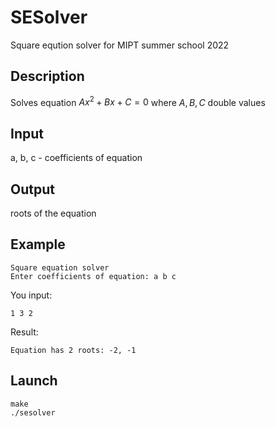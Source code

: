 # SESolver
Square eqution solver for MIPT summer school 2022
## Description
Solves equation $Ax^{2} + Bx + C = 0$ where $A, B, C$ double values
## Input
a, b, c - coefficients of equation
## Output
roots of the equation
## Example
    
    Square equation solver
    Enter coefficients of equation: a b c
You input:
    
    1 3 2
Result:

    Equation has 2 roots: -2, -1
## Launch

    make
    ./sesolver
